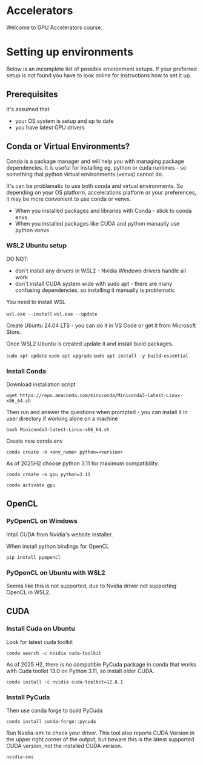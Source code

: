 # Accelerators

Welcome to GPU Accelerators course.

# Setting up environments

Below is an incomplete list of possible environment setups. If your preferred setup is not found you have to look online for instructions how to set it up.

## Prerequisites

It's assumed that:
- your OS system is setup and up to date
- you have latest GPU drivers

## Conda or Virtual Environments?

Conda is a package manager and will help you with managing package dependencies. It is useful for installing eg. python or cuda runtimes - so something that python virtual environments (venvs) cannot do.

It's can be problamatic to use both conda and virtual environments. So depending on your OS platform, accelerations platform or your preferences, it may be more convenient to use conda or venvs.

- When you installed packages and libraries with Conda - stick to conda envs
- When you installed packages like CUDA and python manaully use python venvs

### WSL2 Ubuntu setup

DO NOT:
- don't install any drivers in WSL2 - Nvidia Windows drivers handle all work
- don't install CUDA system wide with sudo apt - there are many confusing dependencies, so installing it manually is problematic

You need to install WSL

```wsl.exe --install```
```wsl.exe --update```

Create Ubuntu 24.04 LTS - you can do it in VS Code or get it from Microsoft Store.

Once WSL2 Ubuntu is created update it and install build packages.

```sudo apt update```
```sudo apt upgrade```
```sudo apt install -y build-essential```

### Install Conda

Download installation script

```wget https://repo.anaconda.com/miniconda/Miniconda3-latest-Linux-x86_64.sh```

Then run and answer the questions when prompted - you can install it in user directory if working alone on a machine

```bash Miniconda3-latest-Linux-x86_64.sh```

Create new conda env

```conda create -n <env_name> python=<version>```

As of 2025H2 choose python 3.11 for maximum compatibility.

```conda create -n gpu python=3.11```

```conda activate gpu```

## OpenCL

### PyOpenCL on Windows

Intall CUDA from Nvidia's website installer.

When install python bindings for OpenCL

```pip install pyopencl```

### PyOpenCL on Ubuntu with WSL2

Seems like this is not supported, due to Nvidia driver not supporting OpenCL in WSL2.

## CUDA

### Install Cuda on Ubuntu

Look for latest cuda toolkit

```conda search -c nvidia cuda-toolkit```

As of 2025 H2, there is no compatible PyCuda package in conda that works with Cuda toolkit 13.0 on Python 3.11, so install older CUDA.

```conda install -c nvidia cuda-toolkit=12.8.1```

### Install PyCuda

Then use conda forge to build PyCuda

```conda install conda-forge::pycuda```

Run Nvidia-smi to check your driver. This tool also reports CUDA Version in the upper right corner of the output, but beware this is the latest supported CUDA version, not the installed CUDA version.

```nvidia-smi```
